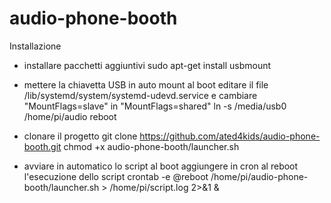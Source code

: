 # audio-phone-booth

Installazione
- installare pacchetti aggiuntivi
sudo apt-get install usbmount

- mettere la chiavetta USB in auto mount al boot
editare il file /lib/systemd/system/systemd-udevd.service e cambiare "MountFlags=slave" in "MountFlags=shared"
ln -s /media/usb0 /home/pi/audio
reboot

- clonare il progetto
git clone https://github.com/ated4kids/audio-phone-booth.git
chmod +x audio-phone-booth/launcher.sh

- avviare in automatico lo script al boot
aggiungere in cron al reboot l'esecuzione dello script
crontab -e
@reboot /home/pi/audio-phone-booth/launcher.sh > /home/pi/script.log 2>&1 &

